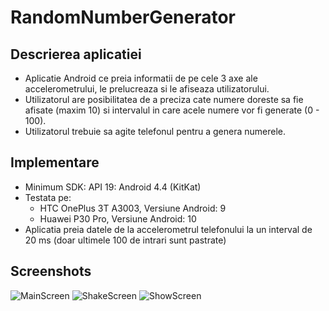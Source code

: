 # RandomNumberGenerator

## Descrierea aplicatiei

* Aplicatie Android ce preia informatii de pe cele 3 axe ale accelerometrului, le prelucreaza si le afiseaza utilizatorului.
* Utilizatorul are posibilitatea de a preciza cate numere doreste sa fie afisate (maxim 10) si intervalul in care acele numere vor fi generate (0 - 100).
* Utilizatorul trebuie sa agite telefonul pentru a genera numerele.

## Implementare

* Minimum SDK: API 19: Android 4.4 (KitKat)
* Testata pe:
    * HTC OnePlus 3T A3003, Versiune Android: 9
    * Huawei P30 Pro, Versiune Android: 10
* Aplicatia preia datele de la accelerometrul telefonului la un interval de 20 ms (doar ultimele 100 de intrari sunt pastrate)

## Screenshots
![MainScreen](https://user-images.githubusercontent.com/57012110/155785448-27e2cabd-f8c2-46f2-b4be-d986a6cfccbe.png)
![ShakeScreen](https://user-images.githubusercontent.com/57012110/155785748-b089c4df-e048-4f31-b3f6-e32e0968faf2.png)
![ShowScreen](https://user-images.githubusercontent.com/57012110/155786710-073b60d9-8d9a-43eb-9613-40c9bcf1731e.png)
